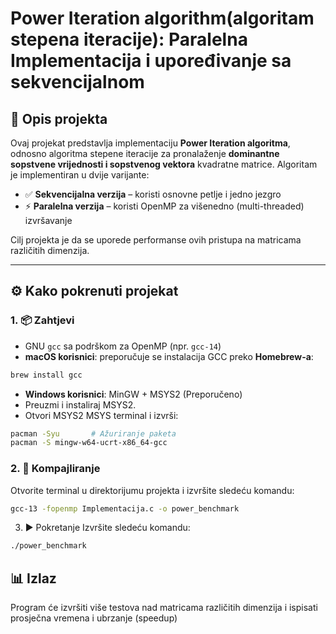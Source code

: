 # Power Iteration algorithm(algoritam stepena iteracije): Paralelna Implementacija i upoređivanje sa sekvencijalnom

## 🧾 Opis projekta

Ovaj projekat predstavlja implementaciju **Power Iteration algoritma**, odnosno algoritma stepene iteracije za pronalaženje **dominantne sopstvene vrijednosti i sopstvenog vektora** kvadratne matrice. Algoritam je implementiran u dvije varijante:

- ✅ **Sekvencijalna verzija** – koristi osnovne petlje i jedno jezgro
- ⚡ **Paralelna verzija** – koristi OpenMP za višenedno (multi-threaded) izvršavanje

Cilj projekta je da se uporede performanse ovih pristupa na matricama različitih dimenzija.

---

## ⚙️ Kako pokrenuti projekat

### 1. 📦 Zahtjevi

- GNU `gcc` sa podrškom za OpenMP (npr. `gcc-14`)
- **macOS korisnici**: preporučuje se instalacija GCC preko **Homebrew-a**:

```bash
brew install gcc
```

- **Windows korisnici**: MinGW + MSYS2 (Preporučeno)
- Preuzmi i instaliraj MSYS2.
- Otvori MSYS2 MSYS terminal i izvrši:

```bash
pacman -Syu       # Ažuriranje paketa
pacman -S mingw-w64-ucrt-x86_64-gcc
```

### 2. 🔨 Kompajliranje
Otvorite terminal u direktorijumu projekta i izvršite sledeću komandu:
```bash
gcc-13 -fopenmp Implementacija.c -o power_benchmark
```

3. ▶️ Pokretanje
Izvršite sledeću komandu:
```bash
./power_benchmark
```
## 📊 Izlaz

Program će izvršiti više testova nad matricama različitih dimenzija i ispisati prosječna vremena i ubrzanje (speedup)